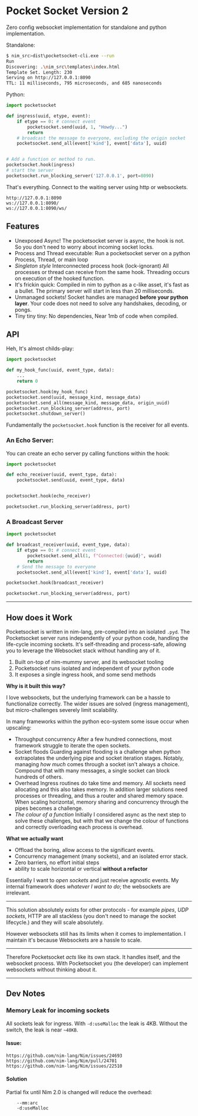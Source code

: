 # Pocket Socket Version 2

Zero config websocket implementation for standalone and python implementation.

Standalone:

```bash
$ nim_src>dist\pocketsocket-cli.exe --run
Run
Discovering: .\nim_src\templates\index.html
Template Set. Length: 230
Serving on http://127.0.0.1:8090
TTL: 11 milliseconds, 795 microseconds, and 685 nanoseconds
```

Python:

```py
import pocketsocket

def ingress(uuid, etype, event):
    if etype == 0: # connect event
        pocketsocket.send(uuid, 1, "Howdy...")
        return
    # broadcast the message to everyone, excluding the origin socket
    pocketsocket.send_all(event['kind'], event['data'], uuid)


# Add a function or method to run.
pocketsocket.hook(ingress)
# start the server
pocketsocket.run_blocking_server('127.0.0.1', port=8090)
```

That's everything. Connect to the waiting server using http or websockets.

    http://127.0.0.1:8090
    ws://127.0.0.1:8090/
    ws://127.0.0.1:8090/ws/


## Features

+ Unexposed Async!
    The pocketsocket server is async, the hook is not. So you don't need to worry about incoming socket locks.
+ Process and Thread executable:
    Run a pocketsocket server on a python Process, Thread, or main loop
+ _Singleton style_ Interconnected process hook (lock-ignorant)
    All processes or thread can receive from the same hook. Threading occurs on execution of the hooked function.
+ It's frickin quick:
    Compiled in nim to python as a c-like asset, it's fast as a bullet. The primary server will start in less than 20 milliseconds.
+ Unmanaged sockets!
    Socket handles are managed **before your python layer**. Your code does not need to solve any handshakes, decoding, or pongs.
+ Tiny tiny tiny:
    No dependencies, Near 1mb of code when compiled.



## API

Heh, It's almost childs-play:

```py
import pocketsocket

def my_hook_func(uuid, event_type, data):
    ...
    return 0

pocketsocket.hook(my_hook_func)
pocketsocket.send(uuid, message_kind, message_data)
pocketsocket.send_all(message_kind, message_data, origin_uuid)
pocketsocket.run_blocking_server(address, port)
pocketsocket.shutdown_server()
```


Fundamentally the `pocketsocket.hook` function is the receiver for all events.

### An Echo Server:

You can create an echo server py calling functions within the hook:

```py
import pocketsocket

def echo_receiver(uuid, event_type, data):
    pocketsocket.send(uuid, event_type, data)


pocketsocket.hook(echo_receiver)

pocketsocket.run_blocking_server(address, port)
```

### A Broadcast Server

```py
import pocketsocket

def broadcast_receiver(uuid, event_type, data):
    if etype == 0: # connect event
        pocketsocket.send_all(1, f"Connected:{uuid}", uuid)
        return
    # Send the message to everyone
    pocketsocket.send_all(event['kind'], event['data'], uuid)

pocketsocket.hook(broadcast_receiver)

pocketsocket.run_blocking_server(address, port)
```

---

## How does it Work

Pocketsocket is written in nim-lang, pre-compiled into an isolated `.pyd`. The Pocketsocket server runs independently of your python code, handling the life-cycle incoming sockets. It's self-threading and process-safe, allowing you to leverage the Websocket stack without handling any of it.


1. Built on-top of nim-mummy server, and its websocket tooling
2. Pocketsocket runs isolated and independent of your python code
3. It exposes a single ingress hook, and some send methods

**Why is it built this way?**

I love websockets, but the underlying framework can be a hassle to functionalize correctly. The wider issues are solved (ingress management), but micro-challenges severely limit scalability.

In many frameworks within the python eco-system some issue occur when upscaling:

+ Throughput concurrency
    After a few hundred connections, most framework struggle to iterate the open sockets.
+ Socket floods
    Guarding against flooding is a challenge when python extrapolates the underlying pipe and socket iteration stages. Notably, managing _how much_ comes through a socket isn't always a choice. Compound that with many messages, a single socket can block hundreds of others.
+ Overhead
    Ingress routines do take time and memory. All sockets need allocating and this also takes memory. In addition larger solutions need processes or threading, and thus a router and shared memory space.
    When scaling horizontal, memory sharing and concurrency through the pipes becomes a challenge.
+ _The colour of a function_
    Initially I considered async as the next step to solve these challenges, but with that we change the colour of functions and correctly overloading each process is overhead.

**What we actually want**

+ Offload the boring, allow access to the significant events.
+ Concurrency management (many sockets), and an isolated error stack.
+ Zero barriers, no effort initial steps
+ ability to scale horizontal or vertical **without a refactor**

Essentially I want to _open sockets_ and just receive agnostic events. My internal framework does _whatever I want to do_; the websockets are irrelevant.

---

This solution absolutely exists for other protocols - for example _pipes_, _UDP sockets_, HTTP are all stackless (you don't need to manage the socket lifecycle.) and they will scale absolutely.

However websockets still has its limits when it comes to implementation. I maintain it's because Websockets are a hassle to scale.

---

Therefore Pocketsocket _acts_ like its own stack. It handles itself, and the websocket process. With Pocketsocket you (the developer) can implement websockets without thinking about it.


---

## Dev Notes


### Memory Leak for incoming sockets

All sockets leak for ingress. With `-d:useMalloc` the leak is 4KB. Without the switch, the leak is near `~40KB`.

#### Issue:

    https://github.com/nim-lang/Nim/issues/24693
    https://github.com/nim-lang/Nim/pull/24701
    https://github.com/nim-lang/Nim/issues/22510

#### Solution

Partial fix until Nim 2.0 is changed will reduce the overhead:

        --mm:arc
        -d:useMalloc